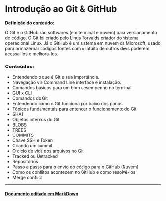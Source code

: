 # Introdução ao Git & GitHub

 **Definição do conteúdo:**

O Git e o GitHub são softwares (em terminal e nuvem) para versionamento de código. O Git foi criado pelo Linus Torvalds criador do sistema operacional Linux. Já o GitHub é um sistema em nuvem da Microsoft, usado para armazernar códigos fontes com o intuito de outros devs poderem acessa-los e melhora-los.  

### **Conteúdos:**
- Entendendo o que é Git e sua importância.
- Navegação via Command Line interface e instalação. 
- Comandos básicos para um bom desempenho no terminal 
- GUI x CLI 
- Comandos do Git
- Entendendo como o Git funciona por baixo dos panos
- Tópicos fundamentais para entender o funcionamento do Git 
- SHA1
- Objetos internos do Git 
- BLOBS
- TREES
- COMMITS
- Chave SSH e Token 
- Criando um commit 
- O ciclo de vida dos arquivos no Git
- Tracked ou Untracked 
- Repositórios
- Passo a passo para o envio do código para o GitHub (Nuvem) 
- Como os conflitos acontecem no GitHub e como resolvê-los 
- Merge conflict
---
#### [Documento editado em MarkDown](https://www.markdownguide.org/getting-started/)

